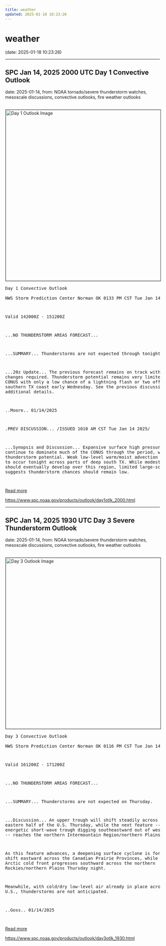 ```yaml
---
title: weather
updated: 2025-01-18 10:23:26
---
```


# weather

(date: 2025-01-18 10:23:26)

---

## SPC Jan 14, 2025 2000 UTC Day 1 Convective Outlook

date: 2025-01-14, from: NOAA tornado/severe thunderstorm watches, mesoscale discussions, convective outlooks, fire weather outlooks

<br /><a href="https://www.spc.noaa.gov/products/outlook/day1otlk.html"><img src="https://www.spc.noaa.gov/products/outlook/day1otlk.gif" border="1" alt="Day 1 Outlook Image" hspace="1" vspace="1" width="815" height="555" align="center" /></a><pre>
Day 1 Convective Outlook  
NWS Storm Prediction Center Norman OK
0133 PM CST Tue Jan 14 2025

Valid 142000Z - 151200Z

...NO THUNDERSTORM AREAS FORECAST...

...SUMMARY...
Thunderstorms are not expected through tonight.

...20z Update...
The previous forecast remains on track with no changes required.
Thunderstorm potential remains very limited across the CONUS with
only a low chance of a lightning flash or two off the far southern
TX coast early Wednesday. See the previous discussion for additional
details.

..Moore.. 01/14/2025

.PREV DISCUSSION... /ISSUED 1010 AM CST Tue Jan 14 2025/

...Synopsis and Discussion...
Expansive surface high pressure will continue to dominate much of
the CONUS through the period, with minimal thunderstorm potential.
Weak low-level warm/moist advection is forecast to occur tonight
across parts of deep south TX. While modest MUCAPE should eventually
develop over this region, limited large-scale ascent suggests
thunderstorm chances should remain low.

</pre>
<a href="https://www.spc.noaa.gov/products/outlook/day1otlk.html">Read more</a>
 

<br> 

<https://www.spc.noaa.gov/products/outlook/day1otlk_2000.html>

---

## SPC Jan 14, 2025 1930 UTC Day 3 Severe Thunderstorm Outlook

date: 2025-01-14, from: NOAA tornado/severe thunderstorm watches, mesoscale discussions, convective outlooks, fire weather outlooks

<br /><a href="https://www.spc.noaa.gov/products/outlook/day3otlk.html"><img src="https://www.spc.noaa.gov/products/outlook/day3otlk.gif" border="1" alt="Day 3 Outlook Image" hspace="1" vspace="1" width="815" height="555" align="center" /></a><pre>
Day 3 Convective Outlook  
NWS Storm Prediction Center Norman OK
0116 PM CST Tue Jan 14 2025

Valid 161200Z - 171200Z

...NO THUNDERSTORM AREAS FORECAST...

...SUMMARY...
Thunderstorms are not expected on Thursday.

...Discussion...
An upper trough will shift steadily across the eastern half of the
U.S. Thursday, while the next feature -- an energetic short-wave
trough digging southeastward out of western Canada -- reaches the
northern Intermountain Region/northern Plains late.

As this feature advances, a deepening surface cyclone is forecast to
shift eastward across the Canadian Prairie Provinces, while a
trailing Arctic cold front progresses southward across the northern
Rockies/northern Plains Thursday night.  

Meanwhile, with cold/dry low-level air already in place across the
U.S., thunderstorms are not anticipated.

..Goss.. 01/14/2025

</pre>
<a href="https://www.spc.noaa.gov/products/outlook/day3otlk.html">Read more</a>
 

<br> 

<https://www.spc.noaa.gov/products/outlook/day3otlk_1930.html>

